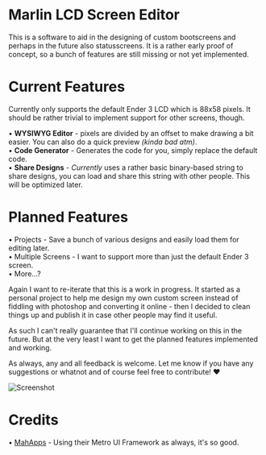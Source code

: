 # Marlin LCD Screen Editor
This is a software to aid in the designing of custom bootscreens and perhaps in the future also statusscreens. It is a rather early proof of concept, so a bunch of features are still missing or not yet implemented.

# Current Features
Currently only supports the default Ender 3 LCD which is 88x58 pixels. It should be rather trivial to implement support for other screens, though.

• __WYSIWYG Editor__ - pixels are divided by an offset to make drawing a bit easier. You can also do a quick preview _(kinda bad atm)_.  
• __Code Generator__ - Generates the code for you, simply replace the default code.  
• __Share Designs__ - _Currently_ uses a rather basic binary-based string to share designs, you can load and share this string with other people. This will be optimized later.  

# Planned Features
• Projects - Save a bunch of various designs and easily load them for editing later.  
• Multiple Screens - I want to support more than just the default Ender 3 screen.  
• More...?

Again I want to re-iterate that this is a work in progress. It started as a personal project to help me design my own custom screen instead of fiddling with photoshop and converting it online - then I decided to clean things up and publish it in case other people may find it useful.

As such I can't really guarantee that I'll continue working on this in the future. But at the very least I want to get the planned features implemented and working.

As always, any and all feedback is welcome. Let me know if you have any suggestions or whatnot and of course feel free to contribute! :heart:

![Screenshot](https://i.imgur.com/N09KGce.png)

# Credits
• [MahApps](https://mahapps.com) - Using their Metro UI Framework as always, it's so good.
